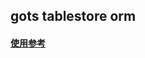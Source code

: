 ## gots tablestore orm

#### [使用参考](https://github.com/layatips/laya/tree/master/test/client_test.go)

